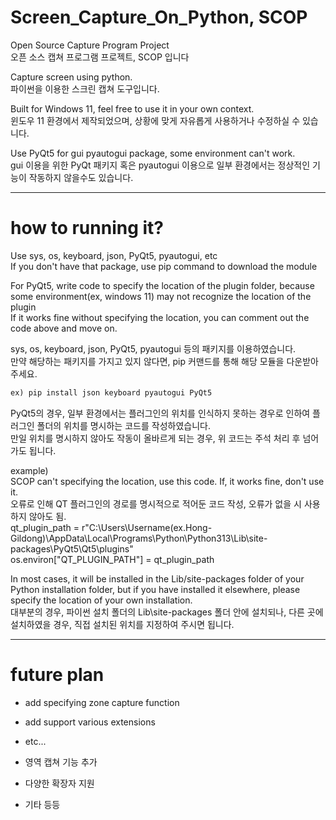 # Screen_Capture_On_Python, SCOP
Open Source Capture Program Project
 <br />오픈 소스 캡쳐 프로그램 프로젝트, SCOP 입니다
 
Capture screen using python.
 <br />파이썬을 이용한 스크린 캡쳐 도구입니다.

Built for Windows 11, feel free to use it in your own context.
 <br />윈도우 11 환경에서 제작되었으며, 상황에 맞게 자유롭게 사용하거나 수정하실 수 있습니다.

Use PyQt5 for gui pyautogui package, some environment can't work.
 <br />gui 이용을 위한 PyQt 패키지 혹은 pyautogui 이용으로 일부 환경에서는 정상적인 기능이 작동하지 않을수도 있습니다.

***




# how to running it?
Use sys, os, keyboard, json, PyQt5, pyautogui, etc
 <br />If you don't have that package, use pip command to download the module

For PyQt5, write code to specify the location of the plugin folder, because some environment(ex, windows 11) may not recognize the location of the plugin
 <br />If it works fine without specifying the location, you can comment out the code above and move on.

sys, os, keyboard, json, PyQt5, pyautogui 등의 패키지를 이용하였습니다.
 <br />만약 해당하는 패키지를 가지고 있지 않다면, pip 커맨드를 통해 해당 모듈을 다운받아주세요.

 ```python
ex) pip install json keyboard pyautogui PyQt5
```

PyQt5의 경우, 일부 환경에서는 플러그인의 위치를 인식하지 못하는 경우로 인하여 플러그인 폴더의 위치를 명시하는 코드를 작성하였습니다.
 <br />만일 위치를 명시하지 않아도 작동이 올바르게 되는 경우, 위 코드는 주석 처리 후 넘어가도 됩니다.

example)
 <br />SCOP can't specifying the location, use this code. If, it works fine, don't use it.
 <br />오류로 인해 QT 플러그인의 경로를 명시적으로 적어둔 코드 작성, 오류가 없을 시 사용하지 않아도 됨.
 <br />qt_plugin_path = r"C:\Users\Username(ex.Hong-Gildong)\AppData\Local\Programs\Python\Python313\Lib\site-packages\PyQt5\Qt5\plugins"
 <br />os.environ["QT_PLUGIN_PATH"] = qt_plugin_path

In most cases, it will be installed in the Lib/site-packages folder of your Python installation folder, but if you have installed it elsewhere, please specify the location of your own installation.
 <br />대부분의 경우, 파이썬 설치 폴더의 Lib\site-packages 폴더 안에 설치되나, 다른 곳에 설치하였을 경우, 직접 설치된 위치를 지정하여 주시면 됩니다.
***





# future plan
+ add specifying zone capture function
+ add support various extensions
+ etc...

+ 영역 캡쳐 기능 추가
+ 다양한 확장자 지원
+ 기타 등등


